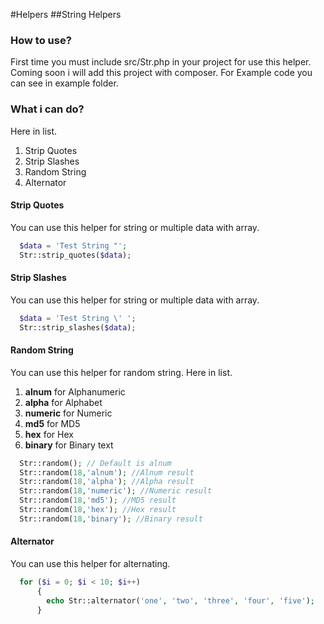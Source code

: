 #Helpers
##String Helpers
### How to use?
First time you must include src/Str.php in your project for use this helper. Coming soon i will add this project with composer. For Example code you can see in example folder.
### What i can do?
Here in list.
1. Strip Quotes
2. Strip Slashes
3. Random String
4. Alternator
#### Strip Quotes
You can use this helper for string or multiple data with array.
```php
  $data = 'Test String "';
  Str::strip_quotes($data);
```
#### Strip Slashes
You can use this helper for string or multiple data with array.
```php
  $data = 'Test String \' ';
  Str::strip_slashes($data);
```
#### Random String
You can use this helper for random string.
Here in list.
1. **alnum** for Alphanumeric
2. **alpha** for Alphabet
3. **numeric** for Numeric
4. **md5** for MD5
5. **hex** for Hex
6. **binary** for Binary text

```php
  Str::random(); // Default is alnum
  Str::random(18,'alnum'); //Alnum result
  Str::random(18,'alpha'); //Alpha result
  Str::random(18,'numeric'); //Numeric result
  Str::random(18,'md5'); //MD5 result
  Str::random(18,'hex'); //Hex result
  Str::random(18,'binary'); //Binary result
```
#### Alternator
You can use this helper for alternating.

```php
  for ($i = 0; $i < 10; $i++)
      {
        echo Str::alternator('one', 'two', 'three', 'four', 'five');
      }
```
